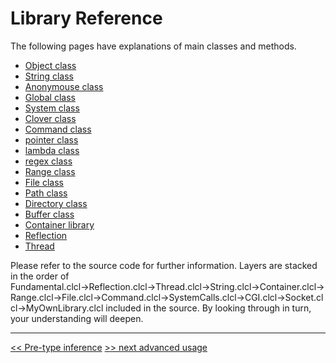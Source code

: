 # Library Reference

The following pages have explanations of main classes and methods.

* [Object class](object-en)
* [String class](string-en)
* [Anonymouse class](anonymous-en)
* [Global class](global-en)
* [System class](system-en)
* [Clover class](clover-en)
* [Command class](command-en)
* [pointer class](pointer-en)
* [lambda class](lambda-en)
* [regex class](regex-en)
* [Range class](Range-en)
* [File class](file-en)
* [Path class](path-en)
* [Directory class](directory-en)
* [Buffer class](buffer-en)
* [Container library](collection-en)
* [Reflection](reflection-en)
* [Thread](thread-en)

Please refer to the source code for further information.
Layers are stacked in the order of Fundamental.clcl→Reflection.clcl→Thread.clcl→String.clcl→Container.clcl→Range.clcl→File.clcl→Command.clcl→SystemCalls.clcl→CGI.clcl→Socket.clcl→MyOwnLibrary.clcl included in the source. By looking through in turn, your understanding will deepen.

----

[<< Pre-type inference](typing-en) [>> next advanced usage](usage2-en)
